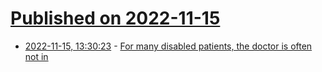 # [Published on 2022-11-15](index.md)

* [2022-11-15, 13:30:23](https://news.ycombinator.com/item?id=33608901) - [For many disabled patients, the doctor is often not in](https://undark.org/2022/11/07/for-many-disabled-patients-the-doctor-is-often-not-in/)
